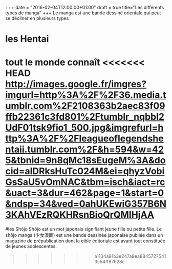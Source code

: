 +++
date = "2016-02-04T12:00:00+01:00"
draft = true
title="Les différents types de manga"
+++
Le manga est une bande dessiné orientale qui peut se décliner en plusieurs types
# les Hentai
tout le monde connaît
<<<<<<< HEAD
http://images.google.fr/imgres?imgurl=http%3A%2F%2F36.media.tumblr.com%2F2108363b2aec83f09ffb22361c3fd801%2Ftumblr_nqbbl2UdF01tsk9fio1_500.jpg&imgrefurl=http%3A%2F%2Fleagueoflegendshentaii.tumblr.com%2F&h=594&w=425&tbnid=9n8qMc18sEugeM%3A&docid=alDRksHuTc024M&ei=qhyzVobiGsSaU5vOmNAC&tbm=isch&iact=rc&uact=3&dur=462&page=1&start=0&ndsp=34&ved=0ahUKEwiG357B6N3KAhVEzRQKHRsnBioQrQMIHjAA
=======


#les Shôjo
Shôjo est un mot japonais signifiant jeune fille ou petite fille. Le shōjo manga (少女漫画) est une bande dessinée japonaise publiée dans un magazine de prépublication dont la cible éditoriale est avant tout constituée de jeunes adolescentes. 
>>>>>>> a1134a91b3e247a9ea88457275413c54ff87628c
